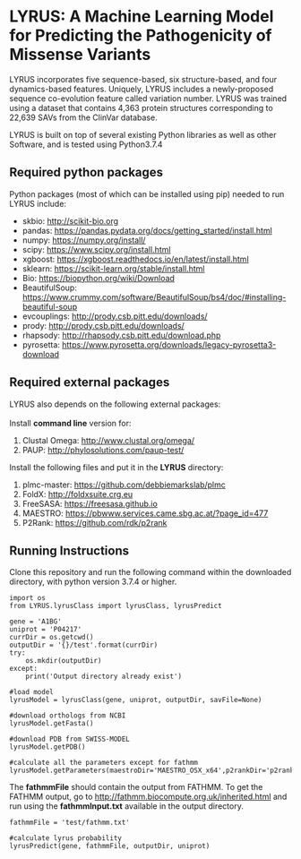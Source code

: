 # LYRUS: A Machine Learning Model for Predicting the Pathogenicity of Missense Variants
LYRUS incorporates five sequence-based, six structure-based, and four dynamics-based features. Uniquely, LYRUS includes a newly-proposed sequence co-evolution feature called variation number. LYRUS was trained using a dataset that contains 4,363 protein structures corresponding to 22,639 SAVs from the ClinVar database.

LYRUS is built on top of several existing Python libraries as well as other Software, and is tested using Python3.7.4

## Required python packages
Python packages (most of which can be installed using pip) needed to run LYRUS include:
- skbio: http://scikit-bio.org
- pandas: https://pandas.pydata.org/docs/getting_started/install.html
- numpy: https://numpy.org/install/
- scipy: https://www.scipy.org/install.html
- xgboost: https://xgboost.readthedocs.io/en/latest/install.html
- sklearn: https://scikit-learn.org/stable/install.html
- Bio: https://biopython.org/wiki/Download
- BeautifulSoup: https://www.crummy.com/software/BeautifulSoup/bs4/doc/#installing-beautiful-soup
- evcouplings: http://prody.csb.pitt.edu/downloads/
- prody: http://prody.csb.pitt.edu/downloads/
- rhapsody: http://rhapsody.csb.pitt.edu/download.php
- pyrosetta: https://www.pyrosetta.org/downloads/legacy-pyrosetta3-download

## Required external packages
LYRUS also depends on the following external packages:<br/><br/>
Install **command line** version for:
1. Clustal Omega: http://www.clustal.org/omega/
2. PAUP: http://phylosolutions.com/paup-test/

Install the following files and put it in the **LYRUS** directory:
1. plmc-master: https://github.com/debbiemarkslab/plmc
2. FoldX: http://foldxsuite.crg.eu
3. FreeSASA: https://freesasa.github.io
4. MAESTRO: https://pbwww.services.came.sbg.ac.at/?page_id=477
5. P2Rank: https://github.com/rdk/p2rank

## Running Instructions
Clone this repository and run the following command within the downloaded directory, with python version 3.7.4 or higher.

```console
import os
from LYRUS.lyrusClass import lyrusClass, lyrusPredict

gene = 'A1BG'
uniprot = 'P04217'
currDir = os.getcwd()
outputDir = '{}/test'.format(currDir)
try:
    os.mkdir(outputDir)
except:
    print('Output directory already exist')

#load model
lyrusModel = lyrusClass(gene, uniprot, outputDir, savFile=None)

#download orthologs from NCBI
lyrusModel.getFasta()

#download PDB from SWISS-MODEL
lyrusModel.getPDB()

#calculate all the parameters except for fathmm
lyrusModel.getParameters(maestroDir='MAESTRO_OSX_x64',p2rankDir='p2rank_2.2')
```

The **fathmmFile** should contain the output from FATHMM. To get the FATHMM output,
go to http://fathmm.biocompute.org.uk/inherited.html and run using the **fathmmInput.txt** available in the output directory.

```console
fathmmFile = 'test/fathmm.txt'

#calculate lyrus probability
lyrusPredict(gene, fathmmFile, outputDir, uniprot)
```